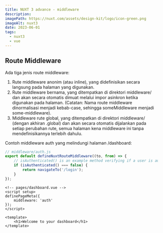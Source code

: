 ```yaml
---
title: NUXT 3 advance - middleware
description:
imagePath: https://nuxt.com/assets/design-kit/logo/icon-green.png
imageAlt: nuxt3
date: 2023-06-01
tags:
  - nuxt3
  - vue
---
```


## Route Middleware

Ada tiga jenis route middleware:

1. Rute middleware anonim (atau inline), yang didefinisikan secara langsung pada halaman yang digunakan.
2. Rute middleware bernama, yang ditempatkan di direktori middleware/ dan akan secara otomatis dimuat melalui impor asinkron ketika digunakan pada halaman. (Catatan: Nama route middleware dinormalisasi menjadi kebab-case, sehingga someMiddleware menjadi some-middleware).
3. Middleware rute global, yang ditempatkan di direktori middleware/ (dengan akhiran .global) dan akan secara otomatis dijalankan pada setiap perubahan rute, semua halaman kena middleware ini tanpa mendefinisikannya terlebih dahulu.

Contoh middleware auth yang melindungi halaman /dashboard:

```ts
// middleware/auth.js
export default defineNuxtRouteMiddleware((to, from) => {
	// isAuthenticated() is an example method verifying if a user is authenticated
	if (isAuthenticated() === false) {
		return navigateTo('/login');
	}
});
```

```vue
<!-- pages/dashboard.vue -->
<script setup>
definePageMeta({
	middleware: 'auth'
});
</script>

<template>
	<h1>Welcome to your dashboard</h1>
</template>
```
